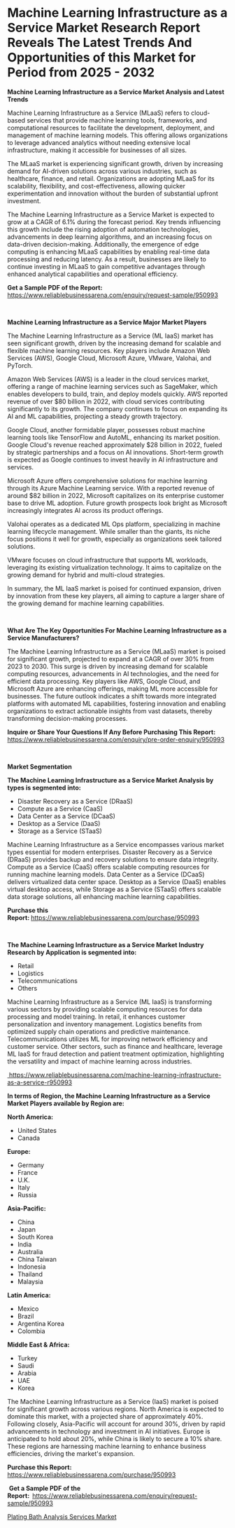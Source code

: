 <p><h1>Machine Learning Infrastructure as a Service Market Research Report Reveals The Latest Trends And Opportunities of this Market for Period from 2025 - 2032</h1></p><p><strong>Machine Learning Infrastructure as a Service Market Analysis and Latest Trends</strong></p>
<p><p>Machine Learning Infrastructure as a Service (MLaaS) refers to cloud-based services that provide machine learning tools, frameworks, and computational resources to facilitate the development, deployment, and management of machine learning models. This offering allows organizations to leverage advanced analytics without needing extensive local infrastructure, making it accessible for businesses of all sizes.</p><p>The MLaaS market is experiencing significant growth, driven by increasing demand for AI-driven solutions across various industries, such as healthcare, finance, and retail. Organizations are adopting MLaaS for its scalability, flexibility, and cost-effectiveness, allowing quicker experimentation and innovation without the burden of substantial upfront investment. </p><p>The Machine Learning Infrastructure as a Service Market is expected to grow at a CAGR of 6.1% during the forecast period. Key trends influencing this growth include the rising adoption of automation technologies, advancements in deep learning algorithms, and an increasing focus on data-driven decision-making. Additionally, the emergence of edge computing is enhancing MLaaS capabilities by enabling real-time data processing and reducing latency. As a result, businesses are likely to continue investing in MLaaS to gain competitive advantages through enhanced analytical capabilities and operational efficiency.</p></p>
<p><strong>Get a Sample PDF of the Report:&nbsp;</strong> <a href="https://www.reliablebusinessarena.com/enquiry/request-sample/950993?utm_campaign=2488&utm_medium=2&utm_source=Github&utm_content=ia&utm_term=08032025&utm_id=machine-learning-infrastructure-as-a-service">https://www.reliablebusinessarena.com/enquiry/request-sample/950993</a></p>
<p>&nbsp;</p>
<p><strong>Machine Learning Infrastructure as a Service Major Market Players</strong></p>
<p><p>The Machine Learning Infrastructure as a Service (ML IaaS) market has seen significant growth, driven by the increasing demand for scalable and flexible machine learning resources. Key players include Amazon Web Services (AWS), Google Cloud, Microsoft Azure, VMware, Valohai, and PyTorch.</p><p>Amazon Web Services (AWS) is a leader in the cloud services market, offering a range of machine learning services such as SageMaker, which enables developers to build, train, and deploy models quickly. AWS reported revenue of over $80 billion in 2022, with cloud services contributing significantly to its growth. The company continues to focus on expanding its AI and ML capabilities, projecting a steady growth trajectory.</p><p>Google Cloud, another formidable player, possesses robust machine learning tools like TensorFlow and AutoML, enhancing its market position. Google Cloud's revenue reached approximately $28 billion in 2022, fueled by strategic partnerships and a focus on AI innovations. Short-term growth is expected as Google continues to invest heavily in AI infrastructure and services.</p><p>Microsoft Azure offers comprehensive solutions for machine learning through its Azure Machine Learning service. With a reported revenue of around $82 billion in 2022, Microsoft capitalizes on its enterprise customer base to drive ML adoption. Future growth prospects look bright as Microsoft increasingly integrates AI across its product offerings.</p><p>Valohai operates as a dedicated ML Ops platform, specializing in machine learning lifecycle management. While smaller than the giants, its niche focus positions it well for growth, especially as organizations seek tailored solutions.</p><p>VMware focuses on cloud infrastructure that supports ML workloads, leveraging its existing virtualization technology. It aims to capitalize on the growing demand for hybrid and multi-cloud strategies.</p><p>In summary, the ML IaaS market is poised for continued expansion, driven by innovation from these key players, all aiming to capture a larger share of the growing demand for machine learning capabilities.</p></p>
<p>&nbsp;</p>
<p><strong>What Are The Key Opportunities For Machine Learning Infrastructure as a Service Manufacturers?</strong></p>
<p><p>The Machine Learning Infrastructure as a Service (MLaaS) market is poised for significant growth, projected to expand at a CAGR of over 30% from 2023 to 2030. This surge is driven by increasing demand for scalable computing resources, advancements in AI technologies, and the need for efficient data processing. Key players like AWS, Google Cloud, and Microsoft Azure are enhancing offerings, making ML more accessible for businesses. The future outlook indicates a shift towards more integrated platforms with automated ML capabilities, fostering innovation and enabling organizations to extract actionable insights from vast datasets, thereby transforming decision-making processes.</p></p>
<p><strong>Inquire or Share Your Questions If Any Before Purchasing This Report:</strong> <a href="https://www.reliablebusinessarena.com/enquiry/pre-order-enquiry/950993?utm_campaign=2488&utm_medium=2&utm_source=Github&utm_content=ia&utm_term=08032025&utm_id=machine-learning-infrastructure-as-a-service">https://www.reliablebusinessarena.com/enquiry/pre-order-enquiry/950993</a></p>
<p>&nbsp;</p>
<p><strong>Market Segmentation</strong></p>
<p><strong>The Machine Learning Infrastructure as a Service Market Analysis by types is segmented into:</strong></p>
<p><ul><li>Disaster Recovery as a Service (DRaaS)</li><li>Compute as a Service (CaaS)</li><li>Data Center as a Service (DCaaS)</li><li>Desktop as a Service (DaaS)</li><li>Storage as a Service (STaaS)</li></ul></p>
<p><p>Machine Learning Infrastructure as a Service encompasses various market types essential for modern enterprises. Disaster Recovery as a Service (DRaaS) provides backup and recovery solutions to ensure data integrity. Compute as a Service (CaaS) offers scalable computing resources for running machine learning models. Data Center as a Service (DCaaS) delivers virtualized data center space. Desktop as a Service (DaaS) enables virtual desktop access, while Storage as a Service (STaaS) offers scalable data storage solutions, all enhancing machine learning capabilities.</p></p>
<p><strong>Purchase this Report:&nbsp;</strong><a href="https://www.reliablebusinessarena.com/purchase/950993?utm_campaign=2488&utm_medium=2&utm_source=Github&utm_content=ia&utm_term=08032025&utm_id=machine-learning-infrastructure-as-a-service">https://www.reliablebusinessarena.com/purchase/950993</a></p>
<p>&nbsp;</p>
<p><strong>The Machine Learning Infrastructure as a Service Market Industry Research by Application is segmented into:</strong></p>
<p><ul><li>Retail</li><li>Logistics</li><li>Telecommunications</li><li>Others</li></ul></p>
<p><p>Machine Learning Infrastructure as a Service (ML IaaS) is transforming various sectors by providing scalable computing resources for data processing and model training. In retail, it enhances customer personalization and inventory management. Logistics benefits from optimized supply chain operations and predictive maintenance. Telecommunications utilizes ML for improving network efficiency and customer service. Other sectors, such as finance and healthcare, leverage ML IaaS for fraud detection and patient treatment optimization, highlighting the versatility and impact of machine learning across industries.</p></p>
<p><a href="https://www.reliablebusinessarena.com/machine-learning-infrastructure-as-a-service-r950993?utm_campaign=2488&utm_medium=2&utm_source=Github&utm_content=ia&utm_term=08032025&utm_id=machine-learning-infrastructure-as-a-service">&nbsp;https://www.reliablebusinessarena.com/machine-learning-infrastructure-as-a-service-r950993</a></p>
<p><strong>In terms of Region, the Machine Learning Infrastructure as a Service Market Players available by Region are:</strong></p>
<p>
    <p> <strong> North America: </strong>
        <ul>
            <li>United States</li>
            <li>Canada</li>
        </ul>
        </p> 
    <p> <strong> Europe: </strong>
        <ul>
            <li>Germany</li>
            <li>France</li>
            <li>U.K.</li>
            <li>Italy</li>
            <li>Russia</li>
        </ul>
        </p> 
    <p> <strong> Asia-Pacific: </strong>
        <ul>
            <li>China</li>
            <li>Japan</li>
            <li>South Korea</li>
            <li>India</li>
            <li>Australia</li>
            <li>China Taiwan</li>
            <li>Indonesia</li>
            <li>Thailand</li>
            <li>Malaysia</li>
        </ul>
        </p> 
    <p> <strong> Latin America: </strong>
        <ul>
            <li>Mexico</li>
            <li>Brazil</li>
            <li>Argentina Korea</li>
            <li>Colombia</li>
        </ul>
        </p> 
    <p> <strong> Middle East & Africa: </strong>
        <ul>
            <li>Turkey</li>
            <li>Saudi</li>
            <li>Arabia</li>
            <li>UAE</li>
            <li>Korea</li>
        </ul>
    </p>
    </p>
<p><p>The Machine Learning Infrastructure as a Service (IaaS) market is poised for significant growth across various regions. North America is expected to dominate this market, with a projected share of approximately 40%. Following closely, Asia-Pacific will account for around 30%, driven by rapid advancements in technology and investment in AI initiatives. Europe is anticipated to hold about 20%, while China is likely to secure a 10% share. These regions are harnessing machine learning to enhance business efficiencies, driving the market's expansion.</p></p>
<p><strong>Purchase this Report: </strong><a href="https://www.reliablebusinessarena.com/purchase/950993?utm_campaign=2488&utm_medium=2&utm_source=Github&utm_content=ia&utm_term=08032025&utm_id=machine-learning-infrastructure-as-a-service">https://www.reliablebusinessarena.com/purchase/950993</a></p>
<p>&nbsp;<strong>Get a Sample PDF of the Report:&nbsp;&nbsp;</strong><a href="https://www.reliablebusinessarena.com/enquiry/request-sample/950993?utm_campaign=2488&utm_medium=2&utm_source=Github&utm_content=ia&utm_term=08032025&utm_id=machine-learning-infrastructure-as-a-service">https://www.reliablebusinessarena.com/enquiry/request-sample/950993</a></p>
<p><strong></strong></p>
<p><p><a href="https://github.com/sherikacas30/Market-Research-Report-List-1/blob/main/plating-bath-analysis-services-market.md?utm_campaign=2488&utm_medium=2&utm_source=Github&utm_content=ia&utm_term=08032025&utm_id=machine-learning-infrastructure-as-a-service">Plating Bath Analysis Services Market</a></p></p>